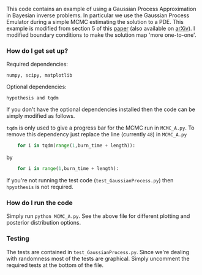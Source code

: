 This code contains an example of using a Gaussian Process Approximation in Bayesian inverse problems.
In particular we use the Gaussian Process Emulator during a simple MCMC estimating the solution to a PDE.
This example is modified from section 5 of this [paper](http://dx.doi.org/10.1090/mcom/3244) (also available on [arXiv](https://arxiv.org/abs/1603.02004)).
I modified boundary conditions to make the solution map 'more one-to-one'.

### How do I get set up? ###

Required dependencies:

	numpy, scipy, matplotlib

Optional dependencies:

	hypothesis and tqdm

If you don't have the optional dependencies installed then the code can be simply modified as follows.

`tqdm` is only used to give a progress bar for the MCMC run in `MCMC_A.py`.
To remove this dependency just replace the line (currently `48`) in `MCMC_A.py`

```python
	for i in tqdm(range(1,burn_time + length)):
```
by
```python
	for i in range(1,burn_time + length):
```
If you're not running the test code (`test_GaussianProcess.py`) then `hpyothesis` is not required.
	

### How do I run the code ###
Simply run `python MCMC_A.py`.
See the above file for different plotting and posterior distribution options.

### Testing ####
The tests are contained in `test_GaussianProcess.py`.
Since we're dealing with randomness most of the tests are graphical.
Simply uncomment the required tests at the bottom of the file.